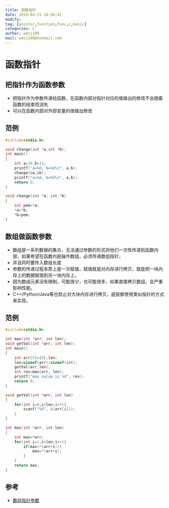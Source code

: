 ```yaml
---
title: 函数指针
date: 2019-04-21 16:56:41	
modify: 
tag: [pointer,function,func,c,basic]
categories: C
author: wmsj100
mail: wmsj100@hotmail.com
---
```


# 函数指针

## 把指针作为函数参数
- 把指针作为参数传递给函数，在函数内部对指针对应的值做出的修改不会随着函数的结束而消失
- 可以在函数内部对外部变量的值做出修改

## 范例
```c
#include<stdio.h>

void change(int *a,int *b);
int main()
{
    int a=10,b=11;
    printf("a=%d, b=%d\n", a,b);
    change(&a,&b);
    printf("a=%d, b=%d\n", a,b);
    return 0;
}

void change(int *a, int *b)
{
    int pem=*a;
    *a=*b;
    *b=pem;
}
```

## 数组做函数参数
- 数组是一系列数据的集合，无法通过参数的形式将他们一次性传递到函数内部，如果希望在函数内部操作数组，必须传递数组指针，
- 并且同时要传入数组长度
- 参数的传递过程本质上是一次赋值，赋值就是对内存进行拷贝，就是把一块内存上的数据赋值到另一块内存上，
- 因为数组元素没有限制，可能很少，也可能很多，如果直接拷贝数组，会严重影响性能。
- C++/Python/Java等也禁止对大块内存进行拷贝，底层都使用类似指针的方式来实现。

## 范例
```c
#include<stdio.h>

int max(int *arr, int len);
void getVal(int *arr, int len);
int main()
{
    int arr[5]={0},len;
    len=sizeof(arr)/sizeof(int);
    getVal(arr,len);
    int res=max(arr, len);
    printf("max value is %d", res);
    return 0;
}

void getVal(int *arr, int len)
{
    for(int i=0;i<len;i++){
        scanf("%d", &(arr[i]));
    }
}

int max(int *arr, int len)
{
    int max=*arr;
    for(int i=1;i<len;i++){
        if(max<*(arr+i)){
            max=*(arr+i);
        }
    }
    return max;
}
```

## 参考
- [数组指针参数](http://c.biancheng.net/cpp/html/74.html)
